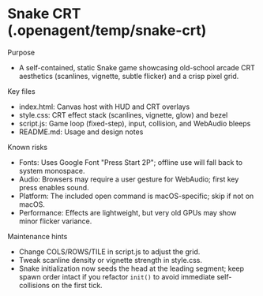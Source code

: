 # Snake CRT (.openagent/temp/snake-crt)

Purpose
- A self-contained, static Snake game showcasing old-school arcade CRT aesthetics (scanlines, vignette, subtle flicker) and a crisp pixel grid.

Key files
- index.html: Canvas host with HUD and CRT overlays
- style.css: CRT effect stack (scanlines, vignette, glow) and bezel
- script.js: Game loop (fixed-step), input, collision, and WebAudio bleeps
- README.md: Usage and design notes

Known risks
- Fonts: Uses Google Font "Press Start 2P"; offline use will fall back to system monospace.
- Audio: Browsers may require a user gesture for WebAudio; first key press enables sound.
- Platform: The included open command is macOS-specific; skip if not on macOS.
- Performance: Effects are lightweight, but very old GPUs may show minor flicker variance.

Maintenance hints
- Change COLS/ROWS/TILE in script.js to adjust the grid.
- Tweak scanline density or vignette strength in style.css.
- Snake initialization now seeds the head at the leading segment; keep spawn order intact if you refactor `init()` to avoid immediate self-collisions on the first tick.
